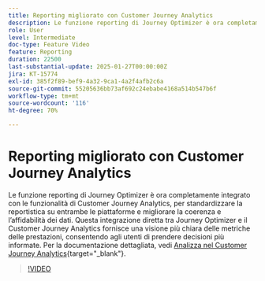 ```yaml
---
title: Reporting migliorato con Customer Journey Analytics
description: Le funzione reporting di Journey Optimizer è ora completamente integrato con le funzionalità di Customer Journey Analytics, per standardizzare la reportistica su entrambe le piattaforme e migliorare la coerenza e l’affidabilità dei dati. Questa integrazione diretta tra Journey Optimizer e Customer Journey Analytics fornisce una visione più chiara delle metriche delle prestazioni e consente agli utenti di prendere decisioni più informate.
role: User
level: Intermediate
doc-type: Feature Video
feature: Reporting
duration: 22500
last-substantial-update: 2025-01-27T00:00:00Z
jira: KT-15774
exl-id: 385f2f89-bef9-4a32-9ca1-4a2f4afb2c6a
source-git-commit: 55205636bb73af692c24ebabe4168a514b547b6f
workflow-type: tm+mt
source-wordcount: '116'
ht-degree: 70%

---
```


# Reporting migliorato con Customer Journey Analytics

Le funzione reporting di Journey Optimizer è ora completamente integrato con le funzionalità di Customer Journey Analytics, per standardizzare la reportistica su entrambe le piattaforme e migliorare la coerenza e l’affidabilità dei dati. Questa integrazione diretta tra Journey Optimizer e il Customer Journey Analytics fornisce una visione più chiara delle metriche delle prestazioni, consentendo agli utenti di prendere decisioni più informate.
Per la documentazione dettagliata, vedi [Analizza nel Customer Journey Analytics](https://experienceleague.adobe.com/en/docs/journey-optimizer/using/reporting/channel-report/report-cja-manage#analyze){target="_blank"}.

>[!VIDEO](https://video.tv.adobe.com/v/3430413/?learn=on)

